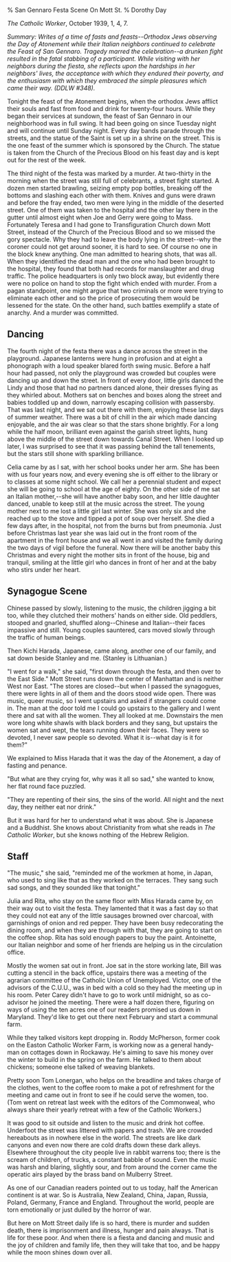 % San Gennaro Festa Scene On Mott St.
% Dorothy Day

*The Catholic Worker*, October 1939, 1, 4, 7.

*Summary: Writes of a time of fasts and feasts--Orthodox Jews observing
the Day of Atonement while their Italian neighbors continued to
celebrate the Feast of San Gennaro. Tragedy marred the celebration--a
drunken fight resulted in the fatal stabbing of a participant. While
visiting with her neighbors during the fiesta, she reflects upon the
hardships in her neighbors' lives, the acceptance with which they
endured their poverty, and the enthusiasm with which they embraced the
simple pleasures which came their way. (DDLW \#348).*

Tonight the feast of the Atonement begins, when the orthodox Jews
afflict their souls and fast from food and drink for twenty-four hours.
While they began their services at sundown, the feast of San Gennaro in
our neighborhood was in full swing. It had been going on since Tuesday
night and will continue until Sunday night. Every day bands parade
through the streets, and the statue of the Saint is set up in a shrine
on the street. This is the one feast of the summer which is sponsored by
the Church. The statue is taken from the Church of the Precious Blood on
his feast day and is kept out for the rest of the week.

The third night of the festa was marked by a murder. At two-thirty in
the morning when the street was still full of celebrants, a street fight
started. A dozen men started brawling, seizing empty pop bottles,
breaking off the bottoms and slashing each other with them. Knives and
guns were drawn and before the fray ended, two men were lying in the
middle of the deserted street. One of them was taken to the hospital and
the other lay there in the gutter until almost eight when Joe and Gerry
were going to Mass. Fortunately Teresa and I had gone to Transfiguration
Church down Mott Street, instead of the Church of the Precious Blood and
so we missed the gory spectacle. Why they had to leave the body lying in
the street--why the coroner could not get around sooner, it is hard to
see. Of course no one in the block knew anything. One man admitted to
hearing shots, that was all. When they identified the dead man and the
one who had been brought to the hospital, they found that both had
records for manslaughter and drug traffic. The police headquarters is
only two block away, but evidently there were no police on hand to stop
the fight which ended with murder. From a pagan standpoint, one might
argue that two criminals or more were trying to eliminate each other and
so the price of prosecuting them would be lessened for the state. On the
other hand, such battles exemplify a state of anarchy. And a murder was
committed.

Dancing
-------

The fourth night of the festa there was a dance across the street in the
playground. Japanese lanterns were hung in profusion and at eight a
phonograph with a loud speaker blared forth swing music. Before a half
hour had passed, not only the playground was crowded but couples were
dancing up and down the street. In front of every door, little girls
danced the Lindy and those that had no partners danced alone, their
dresses flying as they whirled about. Mothers sat on benches and boxes
along the street and babies toddled up and down, narrowly escaping
collision with passersby. That was last night, and we sat out there with
them, enjoying these last days of summer weather. There was a bit of
chill in the air which made dancing enjoyable, and the air was clear so
that the stars shone brightly. For a long while the half moon, brilliant
even against the garish street lights, hung above the middle of the
street down towards Canal Street. When I looked up later, I was
surprised to see that it was passing behind the tall tenements, but the
stars still shone with sparkling brilliance.

Celia came by as I sat, with her school books under her arm. She has
been with us four years now, and every evening she is off either to the
library or to classes at some night school. We call her a perennial
student and expect she will be going to school at the age of eighty. On
the other side of me sat an Italian mother,--she will have another baby
soon, and her little daughter danced, unable to keep still at the music
across the street. The young mother next to me lost a little girl last
winter. She was only six and she reached up to the stove and tipped a
pot of soup over herself. She died a few days after, in the hospital,
not from the burns but from pneumonia. Just before Christmas last year
she was laid out in the front room of the apartment in the front house
and we all went in and visited the family during the two days of vigil
before the funeral. Now there will be another baby this Christmas and
every night the mother sits in front of the house, big and tranquil,
smiling at the little girl who dances in front of her and at the baby
who stirs under her heart.

Synagogue Scene
---------------

Chinese passed by slowly, listening to the music, the children jigging a
bit too, while they clutched their mothers' hands on either side. Old
peddlers, stooped and gnarled, shuffled along--Chinese and
Italian--their faces impassive and still. Young couples sauntered, cars
moved slowly through the traffic of human beings.

Then Kichi Harada, Japanese, came along, another one of our family, and
sat down beside Stanley and me. (Stanley is Lithuanian.)

"I went for a walk," she said, "first down through the festa, and then
over to the East Side." Mott Street runs down the center of Manhattan
and is neither West nor East. "The stores are closed--but when I passed
the synagogues, there were lights in all of them and the doors stood
wide open. There was music, queer music, so I went upstairs and asked if
strangers could come in. The man at the door told me I could go upstairs
to the gallery and I went there and sat with all the women. They all
looked at me. Downstairs the men wore long white shawls with black
borders and they sang, but upstairs the women sat and wept, the tears
running down their faces. They were so devoted, I never saw people so
devoted. What it is--what day is it for them?"

We explained to Miss Harada that it was the day of the Atonement, a day
of fasting and penance.

"But what are they crying for, why was it all so sad," she wanted to
know, her flat round face puzzled.

"They are repenting of their sins, the sins of the world. All night and
the next day, they neither eat nor drink."

But it was hard for her to understand what it was about. She is Japanese
and a Buddhist. She knows about Christianity from what she reads in *The
Catholic Worker*, but she knows nothing of the Hebrew Religion.

Staff
-----

"The music," she said, "reminded me of the workmen at home, in Japan,
who used to sing like that as they worked on the terraces. They sang
such sad songs, and they sounded like that tonight."

Julia and Rita, who stay on the same floor with Miss Harada came by, on
their way out to visit the festa. They lamented that it was a fast day
so that they could not eat any of the little sausages browned over
charcoal, with garnishings of onion and red pepper. They have been busy
redecorating the dining room, and when they are through with that, they
are going to start on the coffee shop. Rita has sold enough papers to
buy the paint. Antoinette, our Italian neighbor and some of her friends
are helping us in the circulation office.

Mostly the women sat out in front. Joe sat in the store working late,
Bill was cutting a stencil in the back office, upstairs there was a
meeting of the agrarian committee of the Catholic Union of Unemployed.
Victor, one of the advisors of the C.U.U., was in bed with a cold so
they had the meeting up in his room. Peter Carey didn't have to go to
work until midnight, so as co-advisor he joined the meeting. There were
a half dozen there, figuring on ways of using the ten acres one of our
readers promised us down in Maryland. They'd like to get out there next
February and start a communal farm.

While they talked visitors kept dropping in. Roddy McPherson, former
cook on the Easton Catholic Worker Farm, is working now as a general
handy-man on cottages down in Rockaway. He's aiming to save his money
over the winter to build in the spring on the farm. He talked to them
about chickens; someone else talked of weaving blankets.

Pretty soon Tom Lonergan, who helps on the breadline and takes charge of
the clothes, went to the coffee room to make a pot of refreshment for
the meeting and came out in front to see if he could serve the women,
too. (Tom went on retreat last week with the editors of the Commonweal,
who always share their yearly retreat with a few of the Catholic
Workers.)

It was good to sit outside and listen to the music and drink hot coffee.
Underfoot the street was littered with papers and trash. We are crowded
hereabouts as in nowhere else in the world. The streets are like dark
canyons and even now there are cold drafts down these dark alleys.
Elsewhere throughout the city people live in rabbit warrens too; there
is the scream of children, of trucks, a constant babble of sound. Even
the music was harsh and blaring, slightly sour, and from around the
corner came the operatic airs played by the brass band on Mulberry
Street.

As one of our Canadian readers pointed out to us today, half the
American continent is at war. So is Australia, New Zealand, China,
Japan, Russia, Poland, Germany, France and England. Throughout the
world, people are torn emotionally or just dulled by the horror of war.

But here on Mott Street daily life is so hard, there is murder and
sudden death, there is imprisonment and illness, hunger and pain always.
That is life for these poor. And when there is a fiesta and dancing and
music and the joy of children and family life, then they will take that
too, and be happy while the moon shines down over all.
